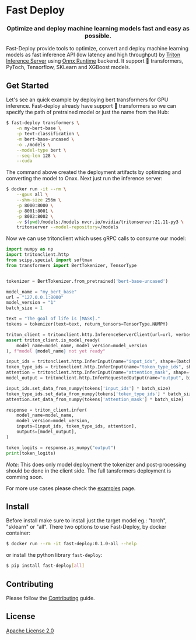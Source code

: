 # Fast Deploy

<h3 align="center">
    Optimize and deploy machine learning models fast and easy as possible.
</h3>

Fast-Deploy provide tools to optimize, convert and deploy machine learning models as fast inference API (low latency and high throughput) by [Triton Inference Server](https://github.com/triton-inference-server/server) using [Onnx Runtime](https://github.com/microsoft/onnxruntime) backend. It support 🤗 transformers, PyToch, Tensorflow, SKLearn and XGBoost models.


## Get Started

Let's see an quick example by deploying bert transformers for GPU inference. Fast-deploy already have support 🤗 transformers so we can specify the path of pretrained model or just the name from the Hub:

```bash
$ fast-deploy transformers \
    -n my-bert-base \
    -p text-classification \
    -m bert-base-uncased \
    -o ./models \
    --model-type bert \
    --seq-len 128 \
    --cuda
```

The command above created the deployment artifacts by optimizing and converting the model to Onxx. Next just run the inference server:
```bash
$ docker run -it --rm \
    --gpus all \
    --shm-size 256m \
    -p 8000:8000 \
    -p 8001:8001 \
    -p 8002:8002 \
    -v $(pwd)/models:/models nvcr.io/nvidia/tritonserver:21.11-py3 \
    tritonserver --model-repository=/models

```

Now we can use tritonclient which uses gRPC calls to consume our model:
```python
import numpy as np
import tritonclient.http
from scipy.special import softmax
from transformers import BertTokenizer, TensorType


tokenizer = BertTokenizer.from_pretrained('bert-base-uncased')

model_name = "my_bert_base"
url = "127.0.0.1:8000"
model_version = "1"
batch_size = 1

text = "The goal of life is [MASK]."
tokens = tokenizer(text=text, return_tensors=TensorType.NUMPY)

triton_client = tritonclient.http.InferenceServerClient(url=url, verbose=False)
assert triton_client.is_model_ready(
    model_name=model_name, model_version=model_version
), f"model {model_name} not yet ready"

input_ids = tritonclient.http.InferInput(name="input_ids", shape=(batch_size, 9), datatype="INT64")
token_type_ids = tritonclient.http.InferInput(name="token_type_ids", shape=(batch_size, 9), datatype="INT64")
attention = tritonclient.http.InferInput(name="attention_mask", shape=(batch_size, 9), datatype="INT64")
model_output = tritonclient.http.InferRequestedOutput(name="output", binary_data=False)

input_ids.set_data_from_numpy(tokens['input_ids'] * batch_size)
token_type_ids.set_data_from_numpy(tokens['token_type_ids'] * batch_size)
attention.set_data_from_numpy(tokens['attention_mask'] * batch_size)

response = triton_client.infer(
    model_name=model_name,
    model_version=model_version,
    inputs=[input_ids, token_type_ids, attention],
    outputs=[model_output],
)

token_logits = response.as_numpy("output")
print(token_logits)
```

*Note:* This does only model deployment the tokenizer and post-processing should be done in the client side. The full tansformers deployment is comming soon.

For more use cases please check the [examples](examples) page.

## Install

Before install make sure to install just the target model eg.: "torch", "sklearn" or "all". There two options to use Fast-Deploy, by docker container:
```bash
$ docker run --rm -it fast-deploy:0.1.0-all --help
```

or install the python library `fast-deploy`:

```bash
$ pip install fast-deploy[all]
```

## Contributing

Please follow the [Contributing](CONTRIBUTING.md) guide.

## License

[Apache License 2.0](LICENSE)
